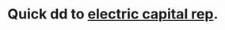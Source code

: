 # Quick dd to [electric capital rep](https://github.com/electric-capital/crypto-ecosystems/pull/498/files).


